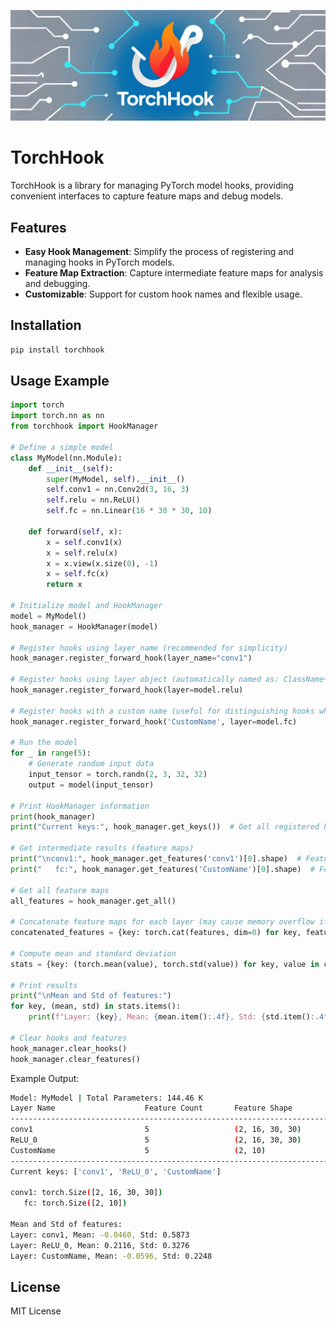 ![TorchHook Logo](assets/logo.jpg)

# TorchHook

TorchHook is a library for managing PyTorch model hooks, providing convenient interfaces to capture feature maps and debug models.

## Features
- **Easy Hook Management**: Simplify the process of registering and managing hooks in PyTorch models.
- **Feature Map Extraction**: Capture intermediate feature maps for analysis and debugging.
- **Customizable**: Support for custom hook names and flexible usage.

## Installation

```bash
pip install torchhook
```

## Usage Example

```python
import torch
import torch.nn as nn
from torchhook import HookManager

# Define a simple model
class MyModel(nn.Module):
    def __init__(self):
        super(MyModel, self).__init__()
        self.conv1 = nn.Conv2d(3, 16, 3)
        self.relu = nn.ReLU()
        self.fc = nn.Linear(16 * 30 * 30, 10)

    def forward(self, x):
        x = self.conv1(x)
        x = self.relu(x)
        x = x.view(x.size(0), -1)
        x = self.fc(x)
        return x

# Initialize model and HookManager
model = MyModel()
hook_manager = HookManager(model)

# Register hooks using layer_name (recommended for simplicity)
hook_manager.register_forward_hook(layer_name="conv1")

# Register hooks using layer object (automatically named as: ClassName+Index)
hook_manager.register_forward_hook(layer=model.relu)

# Register hooks with a custom name (useful for distinguishing hooks when debugging)
hook_manager.register_forward_hook('CustomName', layer=model.fc)

# Run the model
for _ in range(5):
    # Generate random input data
    input_tensor = torch.randn(2, 3, 32, 32)
    output = model(input_tensor)

# Print HookManager information
print(hook_manager)
print("Current keys:", hook_manager.get_keys())  # Get all registered hook names

# Get intermediate results (feature maps)
print("\nconv1:", hook_manager.get_features('conv1')[0].shape)  # Feature map of conv1
print("   fc:", hook_manager.get_features('CustomName')[0].shape)  # Feature map of fc

# Get all feature maps
all_features = hook_manager.get_all()

# Concatenate feature maps for each layer (may cause memory overflow if data is too large)
concatenated_features = {key: torch.cat(features, dim=0) for key, features in all_features.items()}

# Compute mean and standard deviation
stats = {key: (torch.mean(value), torch.std(value)) for key, value in concatenated_features.items()}

# Print results
print("\nMean and Std of features:")
for key, (mean, std) in stats.items():
    print(f"Layer: {key}, Mean: {mean.item():.4f}, Std: {std.item():.4f}")

# Clear hooks and features
hook_manager.clear_hooks()
hook_manager.clear_features()
```

Example Output:
```sh
Model: MyModel | Total Parameters: 144.46 K
Layer Name                    Feature Count       Feature Shape                 
--------------------------------------------------------------------------------
conv1                         5                   (2, 16, 30, 30)               
ReLU_0                        5                   (2, 16, 30, 30)               
CustomName                    5                   (2, 10)                       
--------------------------------------------------------------------------------
Current keys: ['conv1', 'ReLU_0', 'CustomName']

conv1: torch.Size([2, 16, 30, 30])
   fc: torch.Size([2, 10])

Mean and Std of features:
Layer: conv1, Mean: -0.0460, Std: 0.5873
Layer: ReLU_0, Mean: 0.2116, Std: 0.3276
Layer: CustomName, Mean: -0.0596, Std: 0.2248
```

## License

MIT License